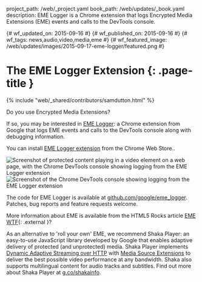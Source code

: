 project_path: /web/_project.yaml
book_path: /web/updates/_book.yaml
description: EME Logger is a Chrome extension that logs Encrypted Media Extensions (EME) events and calls to the DevTools console.

{# wf_updated_on: 2015-09-16 #}
{# wf_published_on: 2015-09-16 #}
{# wf_tags: news,audio,video,media,eme #}
{# wf_featured_image: /web/updates/images/2015-09-17-eme-logger/featured.png #}

# The EME Logger Extension {: .page-title }

{% include "web/_shared/contributors/samdutton.html" %}



Do you use Encrypted Media Extensions?

If so, you may be interested in [EME Logger](https://chrome.google.com/webstore/detail/eme-call-and-event-logger/cniohcjecdcdhgmlofniddfoeokbpbpb): a Chrome extension from Google that logs EME events and calls to the DevTools console along with debugging information.

You can install [EME Logger extension](https://chrome.google.com/webstore/detail/eme-call-and-event-logger/cniohcjecdcdhgmlofniddfoeokbpbpb) from the Chrome Web Store..

<img src="/web/updates/images/2015-09-17-eme-logger/screenshot_page.png" alt="Screenshot of protected content playing in a video element on a web page, with the Chrome DevTools console showing logging from the EME Logger extension">

<img src="/web/updates/images/2015-09-17-eme-logger/screenshot_console.png" alt="Screenshot of the Chrome DevTools console showing logging from the EME Logger extension">

The code for EME Logger is available at [github.com/google/eme_logger](https://github.com/google/eme_logger). Patches, bug reports and feature requests welcome.

More information about EME is available from the HTML5 Rocks article [EME WTF](http://www.html5rocks.com/en/tutorials/eme/basics/){: .external }?

As an alternative to 'roll your own' EME, we recommend Shaka Player: an easy-to-use JavaScript library developed by Google that enables adaptive delivery of protected (and unprotected) media. Shaka Player implements [Dynamic Adaptive Streaming over HTTP](http://www.streamingmedia.com/Articles/Editorial/What-Is-.../What-is-MPEG-DASH-79041.aspx) with [Media Source Extensions](http://www.html5rocks.com/en/tutorials/eme/basics/#related-technology-1) to deliver the best possible video performance at any bandwidth. Shaka also supports multilingual content for audio tracks and subtitles. Find out more about Shaka Player at [g.co/shakainfo](http://g.co/shakainfo).



